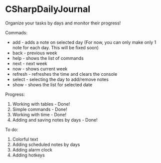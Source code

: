 # CSharpDailyJournal
Organize your tasks by days and monitor their progress!

Commads:
- add - adds a note on selected day (For now, you can only make only 1 note for each day. This will be fixed soon)
- back - previous week
- help - shows the list of commands
- next - next week
- now - shows current week
- refresh - refreshes the time and clears the console
- select - selecting the day to add/remove notes
- show - shows the list for selected date

Progress:
1. Working with tables - Done!
2. Simple commands - Done!
3. Working with time - Done!
4. Adding and saving notes by days - Done!

To do:
1. Colorful text
2. Adding scheduled notes by days
3. Adding alarm clock
4. Adding hotkeys
